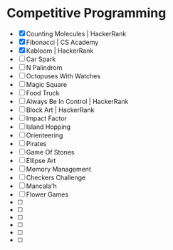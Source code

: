 # Competitive Programming #

- [x] Counting Molecules | HackerRank
- [x] Fibonacci | CS Academy
- [x] Kabloom | HackerRank
- [ ] Car Spark
- [ ] N Palindrom
- [ ] Octopuses With Watches
- [ ] Magic Square
- [ ] Food Truck
- [ ] Always Be In Control | HackerRank
- [ ] Block Art | HackerRank
- [ ] Impact Factor
- [ ] Island Hopping
- [ ] Orienteering
- [ ] Pirates
- [ ] Game Of Stones
- [ ] Ellipse Art
- [ ] Memory Management
- [ ] Checkers Challenge 
- [ ] Mancala'h
- [ ] Flower Games
- [ ]
- [ ]
- [ ]
- [ ]
- [ ]
- [ ]
